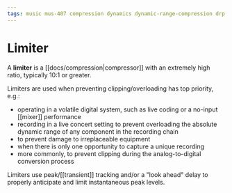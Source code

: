 ```yaml
---
tags: music mus-407 compression dynamics dynamic-range-compression drp
---
```


# Limiter

A **limiter** is a [[docs/compression|compressor]] with an extremely high ratio, typically 10:1 or greater.

Limiters are used when preventing clipping/overloading has top priority, e.g.:

- operating in a volatile digital system, such as live coding or a no-input [[mixer]] performance
- recording in a live concert setting to prevent overloading the absolute dynamic range of any component in the recording chain
- to prevent damage to irreplaceable equipment
- when there is only one opportunity to capture a unique recording
- more commonly, to prevent clipping during the analog-to-digital conversion process

Limiters use peak/[[transient]] tracking and/or a "look ahead" delay to properly anticipate and limit instantaneous peak levels.
